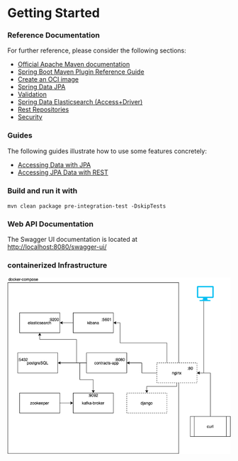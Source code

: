 # Getting Started

### Reference Documentation
For further reference, please consider the following sections:

* [Official Apache Maven documentation](https://maven.apache.org/guides/index.html)
* [Spring Boot Maven Plugin Reference Guide](https://docs.spring.io/spring-boot/docs/2.5.6/maven-plugin/reference/html/)
* [Create an OCI image](https://docs.spring.io/spring-boot/docs/2.5.6/maven-plugin/reference/html/#build-image)
* [Spring Data JPA](https://docs.spring.io/spring-boot/docs/2.5.6/reference/htmlsingle/#boot-features-jpa-and-spring-data)
* [Validation](https://docs.spring.io/spring-boot/docs/2.5.6/reference/htmlsingle/#boot-features-validation)
* [Spring Data Elasticsearch (Access+Driver)](https://docs.spring.io/spring-boot/docs/2.5.6/reference/htmlsingle/#boot-features-elasticsearch)
* [Rest Repositories](https://docs.spring.io/spring-boot/docs/2.5.6/reference/htmlsingle/#howto-use-exposing-spring-data-repositories-rest-endpoint)
* [Security](https://docs.spring.io/spring-boot/docs/2.5.6/reference/htmlsingle/#features.security)

### Guides
The following guides illustrate how to use some features concretely:

* [Accessing Data with JPA](https://spring.io/guides/gs/accessing-data-jpa/)
* [Accessing JPA Data with REST](https://spring.io/guides/gs/accessing-data-rest/)

### Build and run it with
```console
mvn clean package pre-integration-test -DskipTests
```
### Web API Documentation
The Swagger UI documentation is located at [http://localhost:8080/swagger-ui/](http://localhost:8080/swagger-ui/)

### containerized Infrastructure
![container infrafstructure](infrastructure.drawio.png "container infrafstructure")
